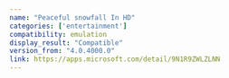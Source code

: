 ```yaml
---
name: "Peaceful snowfall In HD"
categories: ['entertainment']
compatibility: emulation
display_result: "Compatible"
version_from: "4.0.4000.0"
link: https://apps.microsoft.com/detail/9N1R9ZWLZLNN
---
```

